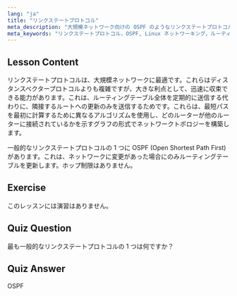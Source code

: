 ```yaml
---
lang: "ja"
title: "リンクステートプロトコル"
meta_description: "大規模ネットワーク向けの OSPF のようなリンクステートプロトコルについて学びます。それらの高速な収束とルーティングテーブルの更新方法を理解します。Linux ネットワーキングの旅を始めましょう！"
meta_keywords: "リンクステートプロトコル，OSPF, Linux ネットワーキング，ルーティングプロトコル，ネットワークトポロジー, 初心者"
---
```


## Lesson Content

リンクステートプロトコルは、大規模ネットワークに最適です。これらはディスタンスベクタープロトコルよりも複雑ですが、大きな利点として、迅速に収束できる能力があります。これは、ルーティングテーブル全体を定期的に送信する代わりに、隣接するルートへの更新のみを送信するためです。これらは、最短パスを最初に計算するために異なるアルゴリズムを使用し、どのルーターが他のルーターに接続されているかを示すグラフの形式でネットワークトポロジーを構築します。

一般的なリンクステートプロトコルの 1 つに OSPF (Open Shortest Path First) があります。これは、ネットワークに変更があった場合にのみルーティングテーブルを更新します。ホップ制限はありません。

## Exercise

このレッスンには演習はありません。

## Quiz Question

最も一般的なリンクステートプロトコルの 1 つは何ですか？

## Quiz Answer

OSPF
